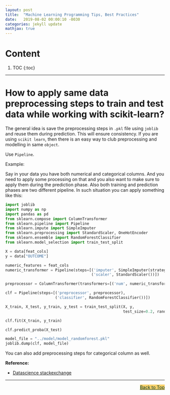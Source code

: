 ```yaml
---
layout: post
title:  "Machine Learning Programming Tips, Best Practices"
date:   2019-08-02 00:00:10 -0030
categories: jekyll update
mathjax: true
---
```


# Content

1. TOC
{:toc}

---

# How to apply same data preprocessing steps to train and test data while working with scikit-learn?

The general idea is save the preprocessing steps in `.pkl` file using `joblib` and reuse them during prediction. This will ensure consistency. If you are using `scikit learn`, then there is an easy way to club preprocessing and modelling in same `object`.

Use `Pipeline`.

Example:

Say in your data you have both numerical and categorical columns. And you need to apply some processing on that and you also want to make sure to apply them during the prediction phase. Also both training and prediction phases are two different pipeline. In such situation you can apply something like this:

```py
import joblib
import numpy as np
import pandas as pd
from sklearn.compose import ColumnTransformer
from sklearn.pipeline import Pipeline
from sklearn.impute import SimpleImputer
from sklearn.preprocessing import StandardScaler, OneHotEncoder
from sklearn.ensemble import RandomForestClassifier
from sklearn.model_selection import train_test_split

X = data[feat_cols]
y = data["OUTCOME"]

numeric_features = feat_cols
numeric_transformer = Pipeline(steps=[('imputer', SimpleImputer(strategy='median')),
                                      ('scaler', StandardScaler())])

preprocessor = ColumnTransformer(transformers=[('num', numeric_transformer, numeric_features)])

clf = Pipeline(steps=[('preprocessor', preprocessor),
                      ('classifier', RandomForestClassifier())])

X_train, X_test, y_train, y_test = train_test_split(X, y, 
                                                    test_size=0.2, random_state=42, stratify=y)

clf.fit(X_train, y_train)

clf.predict_proba(X_test)

model_file = "../model/model_randomforest.pkl"
joblib.dump(clf, model_file)

```

You can also add preprocessing steps for categorical column as well.

**Reference:**

- [Datascience stackexchange](https://datascience.stackexchange.com/questions/48026/how-to-correctly-apply-the-same-data-transformation-used-on-the-training-datas)


----

<a href="#Top" style="color:#023628;background-color: #f7d06a;float: right;">Back to Top</a>